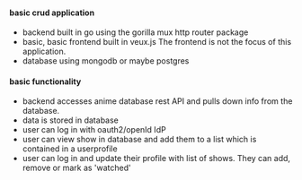 #### basic crud application
- backend built in go using the gorilla mux http router package
- basic, basic frontend built in veux.js The frontend is not the focus of this application.
- database using mongodb or maybe postgres

#### basic functionality
- backend accesses anime database rest API and pulls down info from the database.
- data is stored in database
- user can log in with oauth2/openId IdP
- user can view show in database and add them to a list which is contained in a userprofile
- user can log in and update their profile with list of shows. They can add, remove or mark as 'watched'
